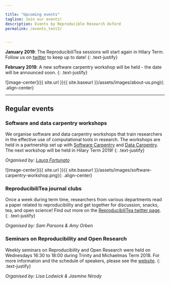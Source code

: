 ```yaml
---

title: "Upcoming events"
tagline: Join our events!
description: Events by Reproducible Research Oxford
permalink: /events_test2/


---
```



**January 2019**: The ReproducibiliTea sessions will start again in Hilary Term.
Follow us on [twitter](https://twitter.com/reproducibilit) to keep up to
date!
{: .text-justify}

**February 2019**: A new software carpentry workshop will be held - the date
will be announced soon.
{: .text-justify}

![image-center]({{ site.url }}{{ site.baseurl }}/assets/images/about-us.png){: .align-center}



---

## Regular events

### Software and data carpentry workshops

We organise software and data carpentry workshops that train researchers in
the effective use of computational tools in research. The workshops are held
in a partnership set up with [Software Carpentry](https://software-carpentry.org)
and [Data Carpentry](https://www.datacarpentry.org). The next workshop will be
held in Hilary Term 2019!
{: .text-justify}

*Organised by: [Laura Fortunato](/new-theme/team_members/laura_fortunato)*


![image-center]({{ site.url }}{{ site.baseurl }}/assets/images/software-carpentry-workshop.png){: .align-center}

### ReproducibiliTea journal clubs

Once a week during term time, researchers from various departments read a paper
related to reproducibility and get together for discussion, snacks, tea, and
open science! Find out more on the
[ReproducibiliTea twitter page](https://twitter.com/reproducibilit).
{: .text-justify}

*Organised by: Sam Parsons & Amy Orben*

### Seminars on Reproducibility and Open Research

Weekly seminars on Reproducibility and Open Research were held on Wednesdays
16:30 to 18:00 during Trinity and Michaelmas Term 2018. For more information
and the schedule of speakers, please see the
[website](http://users.ox.ac.uk/~phys1213/ReproAtASC.html).
{: .text-justify}

*Organised by: Lisa Lodwick & Jasmine Nirody*
